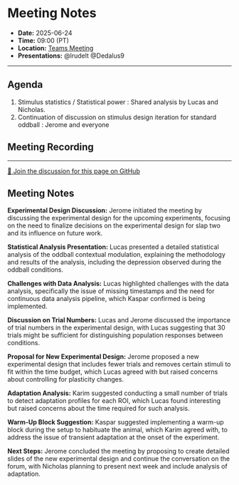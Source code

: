# Meeting Notes
- **Date:** 2025-06-24
- **Time:** 09:00 (PT)
- **Location:** [Teams Meeting](https://teams.microsoft.com/l/meetup-join/19%3ameeting_Y2Q3MDViNGMtOTIwMC00ZjMzLTk3MjMtYWU3MDhiMzZjYmM1%40thread.v2/0?context=%7b%22Tid%22%3a%2232669cd6-737f-4b39-8bdd-d6951120d3fc%22%2c%22Oid%22%3a%229396d18b-b5cf-4bed-98a0-1cfb7dc82663%22%7d)
- **Presentations:** @lrudelt @Dedalus9
  
---

## Agenda

1. Stimulus statistics / Statistical power : Shared analysis by Lucas and Nicholas.
2. Continuation of discussion on stimulus design iteration for standard oddball : Jerome and everyone
   
## Meeting Recording

<!-- DISCUSSION_LINK_START -->
<div class="discussion-link">
    <hr>
    <p>
        <a href="https://github.com/AllenNeuralDynamics/openscope-community-predictive-processing/discussions/97" target="_blank">
            💬 Join the discussion for this page on GitHub
        </a>
    </p>
</div>
<!-- DISCUSSION_LINK_END -->

## Meeting Notes

**Experimental Design Discussion:** Jerome initiated the meeting by discussing the experimental design for the upcoming experiments, focusing on the need to finalize decisions on the experimental design for slap two and its influence on future work.

**Statistical Analysis Presentation:** Lucas presented a detailed statistical analysis of the oddball contextual modulation, explaining the methodology and results of the analysis, including the depression observed during the oddball conditions.

**Challenges with Data Analysis:** Lucas highlighted challenges with the data analysis, specifically the issue of missing timestamps and the need for continuous data analysis pipeline, which Kaspar confirmed is being implemented.

**Discussion on Trial Numbers:** Lucas and Jerome discussed the importance of trial numbers in the experimental design, with Lucas suggesting that 30 trials might be sufficient for distinguishing population responses between conditions.

**Proposal for New Experimental Design:** Jerome proposed a new experimental design that includes fewer trials and removes certain stimuli to fit within the time budget, which Lucas agreed with but raised concerns about controlling for plasticity changes.

**Adaptation Analysis:** Karim suggested conducting a small number of trials to detect adaptation profiles for each ROI, which Lucas found interesting but raised concerns about the time required for such analysis.

**Warm-Up Block Suggestion:** Kaspar suggested implementing a warm-up block during the setup to habituate the animal, which Karim agreed with, to address the issue of transient adaptation at the onset of the experiment. 

**Next Steps:** Jerome concluded the meeting by proposing to create detailed slides of the new experimental design and continue the conversation on the forum, with Nicholas planning to present next week and include analysis of adaptation. 
